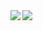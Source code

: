 <a href="https://github.com/anuraghazra/github-readme-stats">
  <img align="left" src="git-hub-readme-stats-clone-hazel.vercel.app/api?username=iwasaki1112&count_private=true&show_icons=true&count_private=true" />
</a>
<a href="https://github.com/anuraghazra/github-readme-stats">
  <img align="left" src="https://github-readme-stats.vercel.app/api/top-langs/?username=iwasaki1112&count_private=true" />
</a>
